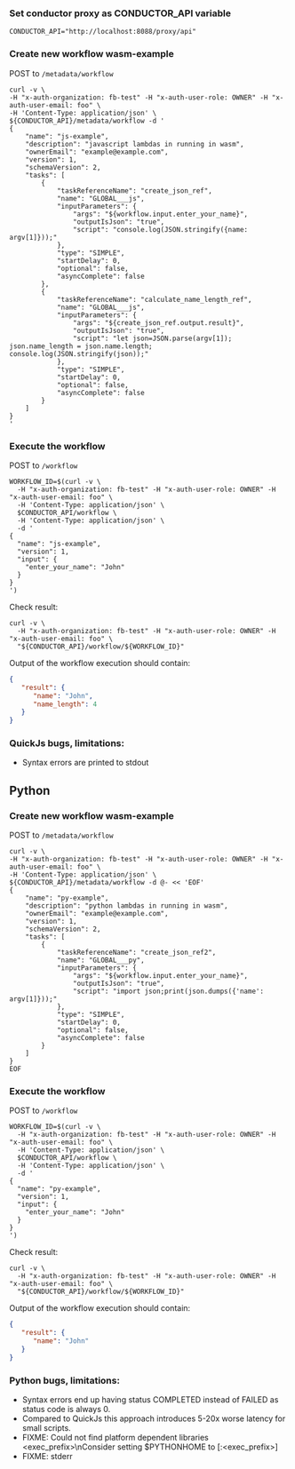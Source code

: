 ### Set conductor proxy as CONDUCTOR_API variable
```shell script
CONDUCTOR_API="http://localhost:8088/proxy/api"
```

### Create new workflow wasm-example
POST to `/metadata/workflow`

```shell script
curl -v \
-H "x-auth-organization: fb-test" -H "x-auth-user-role: OWNER" -H "x-auth-user-email: foo" \
-H 'Content-Type: application/json' \
${CONDUCTOR_API}/metadata/workflow -d '
{
    "name": "js-example",
    "description": "javascript lambdas in running in wasm",
    "ownerEmail": "example@example.com",
    "version": 1,
    "schemaVersion": 2,
    "tasks": [
        {
            "taskReferenceName": "create_json_ref",
            "name": "GLOBAL___js",
            "inputParameters": {
                "args": "${workflow.input.enter_your_name}",
                "outputIsJson": "true",
                "script": "console.log(JSON.stringify({name: argv[1]}));"
            },
            "type": "SIMPLE",
            "startDelay": 0,
            "optional": false,
            "asyncComplete": false
        },
        {
            "taskReferenceName": "calculate_name_length_ref",
            "name": "GLOBAL___js",
            "inputParameters": {
                "args": "${create_json_ref.output.result}",
                "outputIsJson": "true",
                "script": "let json=JSON.parse(argv[1]); json.name_length = json.name.length; console.log(JSON.stringify(json));"
            },
            "type": "SIMPLE",
            "startDelay": 0,
            "optional": false,
            "asyncComplete": false
        }
    ]
}
'
```

### Execute the workflow
POST to `/workflow`

```shell script
WORKFLOW_ID=$(curl -v \
  -H "x-auth-organization: fb-test" -H "x-auth-user-role: OWNER" -H "x-auth-user-email: foo" \
  -H 'Content-Type: application/json' \
  $CONDUCTOR_API/workflow \
  -H 'Content-Type: application/json' \
  -d '
{
  "name": "js-example",
  "version": 1,
  "input": {
    "enter_your_name": "John"
  }
}
')
```

Check result:
```shell script
curl -v \
  -H "x-auth-organization: fb-test" -H "x-auth-user-role: OWNER" -H "x-auth-user-email: foo" \
  "${CONDUCTOR_API}/workflow/${WORKFLOW_ID}"
```

Output of the workflow execution should contain:
```json
{
   "result": {
      "name": "John",
      "name_length": 4
   }
}
```
### QuickJs bugs, limitations:
* Syntax errors are printed to stdout

## Python
### Create new workflow wasm-example
POST to `/metadata/workflow`

```shell script
curl -v \
-H "x-auth-organization: fb-test" -H "x-auth-user-role: OWNER" -H "x-auth-user-email: foo" \
-H 'Content-Type: application/json' \
${CONDUCTOR_API}/metadata/workflow -d @- << 'EOF'
{
    "name": "py-example",
    "description": "python lambdas in running in wasm",
    "ownerEmail": "example@example.com",
    "version": 1,
    "schemaVersion": 2,
    "tasks": [
        {
            "taskReferenceName": "create_json_ref2",
            "name": "GLOBAL___py",
            "inputParameters": {
                "args": "${workflow.input.enter_your_name}",
                "outputIsJson": "true",
                "script": "import json;print(json.dumps({'name': argv[1]}));"
            },
            "type": "SIMPLE",
            "startDelay": 0,
            "optional": false,
            "asyncComplete": false
        }
    ]
}
EOF
```


### Execute the workflow
POST to `/workflow`

```shell script
WORKFLOW_ID=$(curl -v \
  -H "x-auth-organization: fb-test" -H "x-auth-user-role: OWNER" -H "x-auth-user-email: foo" \
  -H 'Content-Type: application/json' \
  $CONDUCTOR_API/workflow \
  -H 'Content-Type: application/json' \
  -d '
{
  "name": "py-example",
  "version": 1,
  "input": {
    "enter_your_name": "John"
  }
}
')
```

Check result:
```shell script
curl -v \
  -H "x-auth-organization: fb-test" -H "x-auth-user-role: OWNER" -H "x-auth-user-email: foo" \
  "${CONDUCTOR_API}/workflow/${WORKFLOW_ID}"
```

Output of the workflow execution should contain:
```json
{
   "result": {
      "name": "John"
   }
}
```

### Python bugs, limitations:
* Syntax errors end up having status COMPLETED instead of FAILED as status code is always 0.
* Compared to QuickJs this approach introduces 5-20x worse latency for small scripts.
* FIXME: Could not find platform dependent libraries <exec_prefix>\nConsider setting $PYTHONHOME to <prefix>[:<exec_prefix>]
* FIXME: stderr
